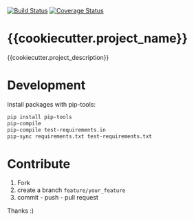 
[![Build Status](https://travis-ci.org/{{cookiecutter.project_repo}}.svg?branch=master)](https://travis-ci.org/{{cookiecutter.project_repo}})
[![Coverage Status](https://coveralls.io/repos/github/{{cookiecutter.project_repo}}/badge.svg?branch=master)](https://coveralls.io/github/{{cookiecutter.project_repo}}?branch=master)
# {{cookiecutter.project_name}}

{{cookiecutter.project_description}}

# Development

Install packages with pip-tools:
```bash
pip install pip-tools
pip-compile
pip-compile test-requirements.in
pip-sync requirements.txt test-requirements.txt
```

# Contribute

1. Fork
2. create a branch `feature/your_feature`
3. commit - push - pull request

Thanks :)
